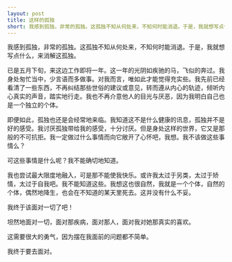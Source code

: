 ```yaml
---
layout: post
title: 这样的孤独
short: 我感到孤独，非常的孤独。这孤独不知从何处来，不知何时能消退。于是，我就想写点什么，来消解这孤独
---
```


我感到孤独，非常的孤独。这孤独不知从何处来，不知何时能消退。于是，我就想写点什么，来消解这孤独。

已是五月下旬，来这边工作即将一年。这一年的光阴如疾驰的马，飞似的奔过。我身处匆忙当中，少言语而多做事。对我而言，唯如此才能觉得充实些。我先前已经看清了一些东西，不再纠结那些世俗的建议或意见，转而遵从内心的轨迹，倾听内心真实的声音，踏实地行走。我也不再介意他人的目光与厌恶，因为我明白自己也是一个独立的个体。

即便如此，孤独也还是会经常地来临。我知道这不是什么健康的讯息，孤独并不是好的感受。我讨厌孤独带给我的感受，十分讨厌。但是身处这样的世界，它又是那般的不可抗拒。我一定做过什么事情而向它敞开了心怀吧，我想。我不该做这些事情么？

可这些事情是什么呢？我不能确切地知道。

我也尝试最大限度地融入，可是那不能使我快乐。或许我太过于另类，太过于矫情，太过于自我吧。我不能知道这些。我想这也很自然，我就是一个个体，自然的个体，偶然地降生，也会在不知道的某天里死去。这并没有什么不妥。

我终于该面对一切了吧！

坦然地面对一切，面对那疾病，面对那人，面对我对她那真实的喜欢。

这需要很大的勇气，因为摆在我面前的问题都不简单。

我终于要去面对。
